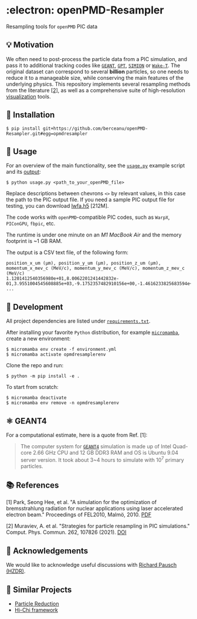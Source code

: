 # :electron: openPMD-Resampler
Resampling tools for `openPMD` PIC data

## :bulb: Motivation

We often need to post-process the particle data from a PIC simulation, and pass it to additional tracking codes like [`GEANT`](#atom_symbol-geant4), [`GPT`](https://www.pulsar.nl/gpt/), [`SIMION`](https://simion.com) or [`Wake-T`](https://github.com/AngelFP/Wake-T). The original dataset can correspond to several **billion** particles, so one needs to reduce it to a manageable size, while conserving the main features of the underlying physics. This repository implements several resampling methods from the literature [[2]](#books-references), as well as a comprehensive suite of high-resolution [visualization](./plots/phase_space.png) tools.

## :rocket: Installation

```console
$ pip install git+https://github.com/berceanu/openPMD-Resampler.git#egg=opmdresampler
```

## :book: Usage

For an overview of the main functionality, see the [`usage.py`](./usage.py) example script and its [output](./output.md):

```console
$ python usage.py <path_to_your_openPMD_file>
```

Replace descriptions between chevrons `<>` by relevant values, in this case the path to the PIC output file.
If you need a sample PIC output file for testing, you can download [lwfa.h5](https://transfer.sequanium.de/qjhu1I2t56/lwfa.h5) [212M].

The code works with `openPMD`-compatible PIC codes, such as `WarpX`, `PIConGPU`, `fbpic`, etc.

The runtime is under one minute on an *M1 MacBook Air* and the memory footprint is ~1 GB RAM.

The output is a CSV text file, of the following form:

```
position_x_um (μm), position_y_um (μm), position_z_um (μm), momentum_x_mev_c (MeV/c), momentum_y_mev_c (MeV/c), momentum_z_mev_c (MeV/c)
1.1201412540356980e+01,8.0062201241442832e-01,3.9551004545608885e+03,-9.1752357482910156e+00,-1.4616233825683594e+01,2.9899465942382812e+02
...
```

## :wrench: Development

All project dependencies are listed under [`requirements.txt`](requirements.txt).

After installing your favorite `Python` distribution, for example [`micromamba`](https://mamba.readthedocs.io/en/latest/micromamba-installation.html#umamba-install), create a new environment:

```console
$ micromamba env create -f environment.yml
$ micromamba activate opmdresamplerenv
```

Clone the repo and run: 

```console
$ python -m pip install -e .
```

To start from scratch:

```console
$ micromamba deactivate
$ micromamba env remove -n opmdresamplerenv
```

## :atom_symbol: GEANT4

For a computational estimate, here is a quote from Ref. [1]:

> The computer system for [`GEANT4`](https://geant4.web.cern.ch) simulation is made up of Intel Quad-core 2.66 GHz CPU and 12 GB DDR3 RAM and OS is Ubuntu 9.04 server version. It took about 3~4 hours to simulate with $10^7$ primary particles.


## :books: References

[1] Park, Seong Hee, et al. "A simulation for the optimization of bremsstrahlung radiation for nuclear applications using laser accelerated electron beam." Proceedings of FEL2010, Malmö, 2010. [PDF](https://accelconf.web.cern.ch/FEL2010/papers/thpb13.pdf)

[2] Muraviev, A. et al. "Strategies for particle resampling in PIC simulations." Comput. Phys. Commun. 262, 107826 (2021). [DOI](https://doi.org/10.1016/j.cpc.2021.107826)

## :loudspeaker: Acknowledgements

We would like to acknowledge useful discussions with [Richard Pausch (HZDR)](https://github.com/PrometheusPi).

## :link: Similar Projects

- [Particle Reduction](https://github.com/ComputationalRadiationPhysics/particle_reduction)
- [Hi-Chi framework](https://github.com/hi-chi/pyHiChi)
